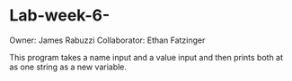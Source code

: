 # Lab-week-6-
Owner: James Rabuzzi
Collaborator: Ethan Fatzinger

This program takes a name input and a value input and then prints both at as one string as a new variable.
